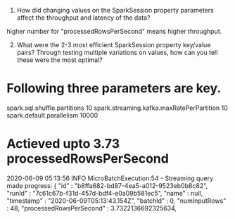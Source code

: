 1. How did changing values on the SparkSession property parameters affect the throughput and latency of the data?

higher number for "processedRowsPerSecond" means higher throughput. 

2. What were the 2-3 most efficient SparkSession property key/value pairs? Through testing multiple variations on values, how can you tell these were the most optimal? 

Following three parameters are key.
====================================
spark.sql.shuffle.partitions                10
spark.streaming.kafka.maxRatePerPartition   10
spark.default.parallelism                   10000

Actieved upto 3.73 processedRowsPerSecond
========================================
2020-06-09 05:13:56 INFO  MicroBatchExecution:54 - Streaming query made progress: {
  "id" : "b8ffa682-bd87-4ea5-a012-9523eb0b8c82",
  "runId" : "7c61c67b-f31d-457d-bdf4-e0a09b581ec5",
  "name" : null,
  "timestamp" : "2020-06-09T05:13:43.154Z",
  "batchId" : 0,
  "numInputRows" : 48,
  "processedRowsPerSecond" : 3.7322136692325634,
